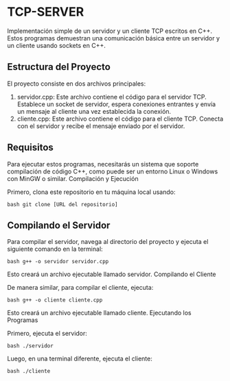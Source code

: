 # TCP-SERVER
Implementación simple de un servidor y un cliente TCP escritos en C++. Estos programas demuestran una comunicación básica entre un servidor y un cliente usando sockets en C++.

## Estructura del Proyecto

El proyecto consiste en dos archivos principales:

1. servidor.cpp: Este archivo contiene el código para el servidor TCP. Establece un socket de servidor, espera conexiones entrantes y envía un mensaje al cliente una vez establecida la conexión.
2. cliente.cpp: Este archivo contiene el código para el cliente TCP. Conecta con el servidor y recibe el mensaje enviado por el servidor.

## Requisitos

Para ejecutar estos programas, necesitarás un sistema que soporte compilación de código C++, como puede ser un entorno Linux o Windows con MinGW o similar.
Compilación y Ejecución

Primero, clona este repositorio en tu máquina local usando:

```bash git clone [URL del repositorio]```

## Compilando el Servidor

Para compilar el servidor, navega al directorio del proyecto y ejecuta el siguiente comando en la terminal:

```bash g++ -o servidor servidor.cpp```

Esto creará un archivo ejecutable llamado servidor.
Compilando el Cliente

De manera similar, para compilar el cliente, ejecuta:

```bash g++ -o cliente cliente.cpp```

Esto creará un archivo ejecutable llamado cliente.
Ejecutando los Programas

Primero, ejecuta el servidor:

```bash ./servidor```

Luego, en una terminal diferente, ejecuta el cliente:

```bash ./cliente```

